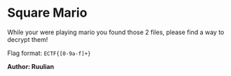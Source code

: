 # Square Mario

While your were playing mario you found those 2 files, please find a way to decrypt them!

Flag format: ```ECTF{[0-9a-f]+}```

**Author: Ruulian**